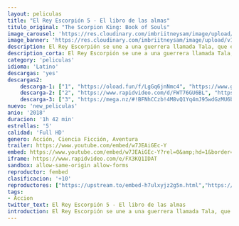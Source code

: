 ```yaml
---
layout: peliculas
title: "El Rey Escorpión 5 - El libro de las almas"
titulo_original: "The Scorpion King: Book of Souls"
image_carousel: 'https://res.cloudinary.com/imbriitneysam/image/upload/v1542159397/rey-poster-min.jpg'
image_banner: 'https://res.cloudinary.com/imbriitneysam/image/upload/v1542159397/rey-banner-min.jpg'
description: El Rey Escorpión se une a una guerrera llamada Tala, que es hermana del Rey Nubio. Juntos, buscan una reliquia legendaria conocida como El libro de las almas, que les permitirá acabar con un malvado señor de la guerra.
description_corta: El Rey Escorpión se une a una guerrera llamada Tala, que es hermana del Rey Nubio. Juntos, buscan una reliquia legendaria conocida como El libro de las almas, que les permitirá acabar con un malvado señor de la guerra.
category: 'peliculas'
idioma: 'Latino'
descargas: 'yes'
descargas2:
    descarga-1: ["1", "https://oload.fun/f/LgGq6jnNmc4", "https://www.google.com/s2/favicons?domain=openload.co","OpenLoad","https://res.cloudinary.com/imbriitneysam/image/upload/v1541473684/mexico.png", "Latino", "Full HD"]
    descarga-2: ["2", "https://www.rapidvideo.com/d/FWT76GU6BL", "https://www.google.com/s2/favicons?domain=www.rapidvideo.com","RapidVideo","https://res.cloudinary.com/imbriitneysam/image/upload/v1541473684/mexico.png", "Latino", "Full HD"]
    descarga-3: ["3", "https://mega.nz/#!BFNhCCzb!4M8vQ1Yq4mJ95wdGzMU6beEVuqINxmlM6y0neVU7O5M", "https://www.google.com/s2/favicons?domain=mega.nz","Mega","https://res.cloudinary.com/imbriitneysam/image/upload/v1541473684/mexico.png", "Latino", "Full HD"]
nuevo: 'new_peliculas'
anio: '2018'
duracion: '1h 42 min'
estrellas: '5'
calidad: 'Full HD'
genero: Acción, Ciencia Ficción, Aventura
trailer: https://www.youtube.com/embed/w7JEAiGEc-Y
embed: https://www.youtube.com/embed/w7JEAiGEc-Y?rel=0&amp;hd=1&border=0&wmode=opaque&enablejsapi=1&modestbranding=1&controls=1&showinfo=1
iframe: https://www.rapidvideo.com/e/FX3KQ1IDAT
sandbox: allow-same-origin allow-forms
reproductor: fembed
clasificacion: '+10'
reproductores: ["https://upstream.to/embed-h7ulxyjz2g5n.html","https://www.ilovefembed.best/v/gm6r5c-xn5xz4j2","https://feurl.com/v/z7rn1cjnz5me7jg"]
tags:
- Accion
twitter_text: El Rey Escorpión 5 - El libro de las almas
introduction: El Rey Escorpión se une a una guerrera llamada Tala, que es hermana del Rey Nubio. Juntos, buscan una reliquia legendaria conocida como El libro de las almas, que les permitirá acabar con un malvado señor de la guerra.
---
```












